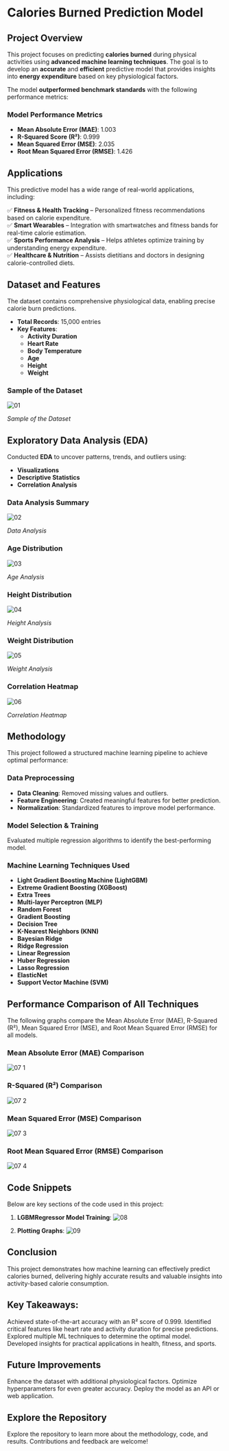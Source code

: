 # Calories Burned Prediction Model 

## Project Overview  
This project focuses on predicting **calories burned** during physical activities using **advanced machine learning techniques**. The goal is to develop an **accurate** and **efficient** predictive model that provides insights into **energy expenditure** based on key physiological factors.  

The model **outperformed benchmark standards** with the following performance metrics:  

### Model Performance Metrics  
- **Mean Absolute Error (MAE)**: 1.003  
- **R-Squared Score (R²)**: 0.999  
- **Mean Squared Error (MSE)**: 2.035  
- **Root Mean Squared Error (RMSE)**: 1.426  

## Applications  
This predictive model has a wide range of real-world applications, including:  

✅ **Fitness & Health Tracking** – Personalized fitness recommendations based on calorie expenditure.  
✅ **Smart Wearables** – Integration with smartwatches and fitness bands for real-time calorie estimation.  
✅ **Sports Performance Analysis** – Helps athletes optimize training by understanding energy expenditure.  
✅ **Healthcare & Nutrition** – Assists dietitians and doctors in designing calorie-controlled diets.  

## Dataset and Features  
The dataset contains comprehensive physiological data, enabling precise calorie burn predictions.  

- **Total Records**: 15,000 entries  
- **Key Features**:  
  - **Activity Duration**  
  - **Heart Rate**  
  - **Body Temperature**  
  - **Age**  
  - **Height**  
  - **Weight**  

### Sample of the Dataset  

![01](https://github.com/user-attachments/assets/3742df7e-1995-4f0b-a055-aed646168d04)

*Sample of the Dataset* 

## Exploratory Data Analysis (EDA)  
Conducted **EDA** to uncover patterns, trends, and outliers using:  

- **Visualizations**  
- **Descriptive Statistics**  
- **Correlation Analysis** 

### Data Analysis Summary  

![02](https://github.com/user-attachments/assets/a2f2bdac-83f5-4d78-9f83-c217e54ca077)

*Data Analysis* 

### Age Distribution  
![03](https://github.com/user-attachments/assets/c7e4224c-8786-47ec-9f14-4b83b4424f27)

*Age Analysis* 

### Height Distribution  
![04](https://github.com/user-attachments/assets/0ff7f8e9-4fa4-49ac-8f8c-9f134248e594)

*Height Analysis* 

### Weight Distribution  
![05](https://github.com/user-attachments/assets/3daa10bd-32e0-45ac-98c2-30118eec729d)

*Weight Analysis* 

### Correlation Heatmap  
![06](https://github.com/user-attachments/assets/6890994a-ba03-4da9-ae7d-c12070ca380f)

*Correlation Heatmap* 

## Methodology  
This project followed a structured machine learning pipeline to achieve optimal performance:  

### **Data Preprocessing**  
- **Data Cleaning**: Removed missing values and outliers.  
- **Feature Engineering**: Created meaningful features for better prediction.  
- **Normalization**: Standardized features to improve model performance.  

### **Model Selection & Training**  
Evaluated multiple regression algorithms to identify the best-performing model.  

### Machine Learning Techniques Used  
- **Light Gradient Boosting Machine (LightGBM)**  
- **Extreme Gradient Boosting (XGBoost)**  
- **Extra Trees**  
- **Multi-layer Perceptron (MLP)**  
- **Random Forest**  
- **Gradient Boosting**  
- **Decision Tree**  
- **K-Nearest Neighbors (KNN)**  
- **Bayesian Ridge**  
- **Ridge Regression**  
- **Linear Regression**  
- **Huber Regression**  
- **Lasso Regression**  
- **ElasticNet**  
- **Support Vector Machine (SVM)**  

## Performance Comparison of All Techniques
The following graphs compare the Mean Absolute Error (MAE), R-Squared (R²), Mean Squared Error (MSE), and Root Mean Squared Error (RMSE) for all models.

### Mean Absolute Error (MAE) Comparison
![07 1](https://github.com/user-attachments/assets/a798c74e-77cb-44ea-bf7e-a98b38520b2f)

### R-Squared (R²) Comparison
![07 2](https://github.com/user-attachments/assets/4b18303a-11c2-4653-8407-936e94ad2c3d)

### Mean Squared Error (MSE) Comparison
![07 3](https://github.com/user-attachments/assets/8bf805f5-e47c-4375-a748-507188a20012)

### Root Mean Squared Error (RMSE) Comparison
![07 4](https://github.com/user-attachments/assets/e7d3ca7f-218c-497f-b55a-55c49e581a6f)

## Code Snippets
Below are key sections of the code used in this project:

1. **LGBMRegressor Model Training**:
![08](https://github.com/user-attachments/assets/806da799-2d8a-4920-932d-799276a43db6)

2. **Plotting Graphs**:
![09](https://github.com/user-attachments/assets/50fc8001-7c9f-41ed-8dce-8d95c28b6b24)

## Conclusion
This project demonstrates how machine learning can effectively predict calories burned, delivering highly accurate results and valuable insights into activity-based calorie consumption.

## Key Takeaways:
Achieved state-of-the-art accuracy with an R² score of 0.999.
Identified critical features like heart rate and activity duration for precise predictions.
Explored multiple ML techniques to determine the optimal model.
Developed insights for practical applications in health, fitness, and sports.

## Future Improvements
Enhance the dataset with additional physiological factors.
Optimize hyperparameters for even greater accuracy.
Deploy the model as an API or web application.

## Explore the Repository
Explore the repository to learn more about the methodology, code, and results. Contributions and feedback are welcome!
